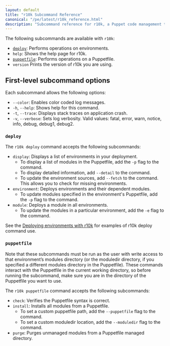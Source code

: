 ```yaml
---
layout: default
title: "r10k Subcommand Reference"
canonical: "/pe/latest/r10k_reference.html"
description: "Subcommand reference for r10k, a Puppet code management tool."
---
```


[repo]: ./cmgmt_control_repo.html
[puppetfile]: ./cmgmt_puppetfile.html
[code_mgr]: ./code_mgr.html
[r10k]: ./r10k.html
[code_mgr_config]: ./code_mgr_config.html
[code_mgr_custom]: ./code_mgr_custom.html
[code_mgr_webhook]: ./code_mgr_webhook.html
[scripts]: ./code_mgr_scripts.html
[r10k_config]: ./r10k_config.html
[r10k_custom]: ./r10k_custom.html
[r10k_run]: ./r10k_run.html
[r10k_ref]: ./r10k_ref.html
[environ_dir]: /puppet/latest/reference/environments_configuring.html

The following subcommands are available with `r10k`:

* [`deploy`](#deploy): Performs operations on environments.
* `help`: Shows the help page for r10k.
* [`puppetfile`](#puppetfile): Performs operations on a Puppetfile.
* `version` Prints the version of r10k you are using.

## First-level subcommand options

Each subcommand allows the following options:

* `--color`: Enables color coded log messages.
* `-h`, `--help`: Shows help for this command.
* `-t`, `--trace`: Displays stack traces on application crash.
* `-v`, `--verbose`: Sets log verbosity. Valid values: fatal, error, warn, notice, info, debug, debug1, debug2.

### `deploy`

The `r10k deploy` command accepts the following subcommands:

* `display`: Displays a list of environments in your deployment.
  * To display a list of modules in the Puppetfile, add the `-p` flag to the command.
  * To display detailed information, add `--detail` to the command.
  * To update the environment sources, add `--fetch` to the command. This allows you to check for missing environments.
* `environment`: Deploys environments and their dependent modules.
  * To update modules specified in the environment's Puppetfile, add the `-p` flag to the command.
* `module`: Deploys a module in all environments.
  * To update the modules in a particular environment, add the `-e` flag to the command.

See the [Deploying environments with r10k](./r10k_run.html) for examples of r10k deploy command use.

### `puppetfile`

Note that these subcommands must be run as the user with write access to that environment’s modules directory (or the moduledir directory, if you specified a different modules directory in the Puppetfile). These commands interact with the Puppetfile in the current working directory, so before running the subcommand, make sure you are in the directory of the Puppetfile you want to use.

The `r10k puppetfile` command accepts the following subcommands:

* `check`: Verifies the Puppetfile syntax is correct.
* `install`: Installs all modules from a Puppetfile.
  * To set a custom puppetfile path, add the `--puppetfile` flag to the command.
  * To set a custom moduledir location, add the `--moduledir` flag to the command.
* `purge`: Purges unmanaged modules from a Puppetfile managed directory.
